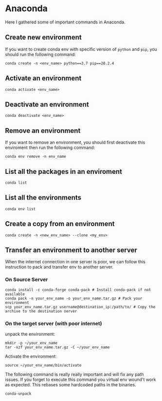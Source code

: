 # Anaconda
Here I gathered some of important commands in Anaconda.

## Create new environment
If you want to create conda env with specific version of `python` and `pip`, you should run the following command:
```
conda create -n <env_name> python==3.7 pip==20.2.4
```
## Activate an environment
```
conda activate <env_name>
```
## Deactivate an environment
```
conda deactivate <env_name>
```
## Remove an environment
If you want to remove an environment, you should first deactivate this enviroment then run the following command:
```
conda env remove -n env_name
```
## List all the packages in an enviroment
```
conda list
```
## List all the environments
```
conda env list
```
## Create a copy from an environment
```
conda create -n <new_env_name> --clone <my_env>
```

## Transfer an environment to another server
When the internet connection in one server is poor, we can follow this instruction to pack and transfer env to another server.

### On Source Server
```
conda install -c conda-forge conda-pack # Install conda-pack if not available
conda pack -n your_env_name -o your_env_name.tar.gz # Pack your environment
scp your_env_name.tar.gz username@destination_ip:/path/to/ # Copy the archive to the destination server
```

### On the target server (with poor internet)
unpack the environment:
```
mkdir -p ~/your_env_name
tar -xzf your_env_name.tar.gz -C ~/your_env_name

```
Activate the environment:

```
source ~/your_env_name/bin/activate
```
The following command is really really important and will fix any path issues. If you forget to execute this command you virtual env wound't work as expected. This rebases some hardcoded paths in the binaries.
```
conda-unpack

```

